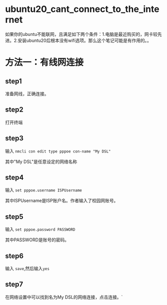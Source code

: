 # ubuntu20_cant_connect_to_the_internet
如果你的ubuntu不能联网，且满足如下两个条件：1.电脑是最近购买的，网卡较先进。2.安装ubuntu20后根本没有wifi选项。那么这个笔记可能是有作用的。。
# 方法一：有线网连接
## step1
准备网线，正确连接。
## step2
打开终端
## step3
输入 `nmcli con edit type pppoe con-name "My DSL"`

其中"My DSL"是任意设定的网络名称
## step4
输入 `set pppoe.username ISPUsername`

其中ISPUsername是ISP账户名。作者输入了校园网账号。
## step5
输入 `set pppoe.password PASSWORD`

其中PASSWORD是账号的密码。
## step6
输入 `save`,然后输入`yes`
## step7
在网络设置中可以找到名为My DSL的网络连接，点击连接。`
